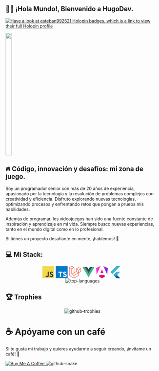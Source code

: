 
## 👨‍💻 ¡Hola Mundo!, Bienvenido a HugoDev.

[![Have a look at esteban992521 Holopin badges, which is a link to view their full Holopin profile](https://holopin.me/theshiveshnetwork)](https://holopin.me/theshiveshnetwork)

<div style="display: flex; gap: 10px; width: 100%; height: auto; margin-bottom: 10px; margin-top:10px">
<picture>
  <source
    srcset="https://github-readme-stats.vercel.app/api?username=esteban992521&show_icons=true&theme=dark"
    media="(prefers-color-scheme: dark)"
  />
  <source
    srcset="https://github-readme-stats.vercel.app/api?username=esteban992521&show_icons=true"
    media="(prefers-color-scheme: light), (prefers-color-scheme: no-preference)"
  />
  <img src="https://github-readme-stats.vercel.app/api?username=esteban992521&show_icons=true" height="400px" width="100%" />
</picture>
</div>



## 🔥 Código, innovación y desafíos: mi zona de juego.

Soy un programador senior con más de 20 años de experiencia, apasionado por la tecnología y la resolución de problemas complejos con creatividad y eficiencia. Disfruto explorando nuevas tecnologías, optimizando procesos y enfrentando retos que pongan a prueba mis habilidades.

Además de programar, los videojuegos han sido una fuente constante de inspiración y aprendizaje en mi vida. Siempre busco nuevas experiencias, tanto en el mundo digital como en lo profesional.

Si tienes un proyecto desafiante en mente, ¡hablemos! 🚀


## 💻 Mi Stack:

<div style="display: flex; align-items: center; justify-content: center;">
<img src="https://github.com/devicons/devicon/blob/master/icons/javascript/javascript-original.svg" alt="javascript" width="40" height="40"/>&nbsp;<img src="https://github.com/devicons/devicon/blob/master/icons/typescript/typescript-original.svg" alt="typescript" width="40" height="40"/>&nbsp;<img src="https://github.com/devicons/devicon/blob/master/icons/laravel/laravel-original.svg" alt="Laravel" width="40" height="40"/>&nbsp;<img src="https://github.com/devicons/devicon/blob/master/icons/vuejs/vuejs-original.svg" alt="Vue js" width="40" height="40"/>&nbsp;<img src="https://github.com/devicons/devicon/blob/master/icons/angular/angular-original.svg" alt="Angular" width="40" height="40"/>&nbsp;<img src="https://github.com/devicons/devicon/blob/master/icons/flutter/flutter-original.svg" alt="Flutter" width="40" height="40"/>&nbsp;
</div>
<div style="display: flex; align-items: center; justify-content: center;">
<img src="https://github-readme-stats.vercel.app/api/top-langs/?username=esteban992521&layout=compact&theme=vision-friendly-dark" alt="top-languages" />
</div>

## 🏆 Trophies

<div align="center">
  <img src="https://github-profile-trophy.vercel.app/?username=esteban992521&theme=dark_lover" alt="github-trophies" />
</div>

# ☕ Apóyame con un café  

Si te gusta mi trabajo y quieres ayudarme a seguir creando, ¡invítame un café! 🧡 

<a href="https://www.buymeacoffee.com/hugoesteban" target="_blank">
    <img src="https://cdn.buymeacoffee.com/buttons/v2/default-yellow.png" alt="Buy Me A Coffee" width="200">
</a>


<picture>
  <source media="(prefers-color-scheme: dark)" srcset="https://raw.githubusercontent.com/tobiasmeyhoefer/tobiasmeyhoefer/output/github-snake-dark.svg" />
  <source media="(prefers-color-scheme: light)" srcset="https://raw.githubusercontent.com/tobiasmeyhoefer/tobiasmeyhoefer/output/github-snake.svg" />
  <img alt="github-snake" src="https://raw.githubusercontent.com/tobiasmeyhoefer/tobiasmeyhoefer/output/github-snake.svg" />
</picture>

